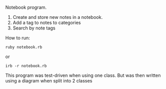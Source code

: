 Notebook program.

1. Create and store new notes in a notebook.
2. Add a tag to notes to categories
3. Search by note tags

How to run:
```shell
ruby notebook.rb
```
or
```shell
irb -r notebook.rb
```

This program was test-driven when using one class. But was then written using a diagram when split into 2 classes

